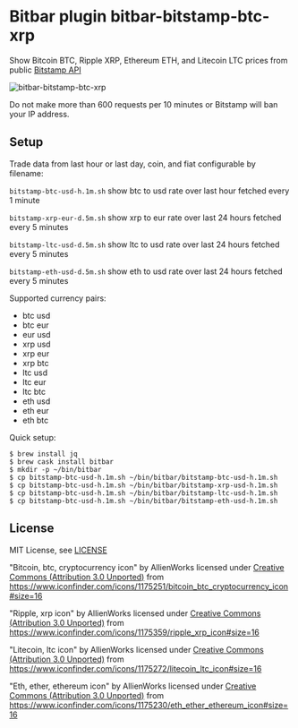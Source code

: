 # Bitbar plugin bitbar-bitstamp-btc-xrp

Show Bitcoin BTC, Ripple XRP, Ethereum ETH, and Litecoin LTC prices from public [Bitstamp API](https://www.bitstamp.net/api/)

![bitbar-bitstamp-btc-xrp](http://i.imgur.com/AAFdAli.png)

Do not make more than 600 requests per 10 minutes or Bitstamp will ban your IP address.

## Setup

Trade data from last hour or last day, coin, and fiat configurable by filename:

`bitstamp-btc-usd-h.1m.sh` show btc to usd rate over last hour fetched every 1 minute

`bitstamp-xrp-eur-d.5m.sh` show xrp to eur rate over last 24 hours fetched every 5 minutes

`bitstamp-ltc-usd-d.5m.sh` show ltc to usd rate over last 24 hours fetched every 5 minutes

`bitstamp-eth-usd-d.5m.sh` show eth to usd rate over last 24 hours fetched every 5 minutes

Supported currency pairs:

* btc usd
* btc eur
* eur usd
* xrp usd
* xrp eur
* xrp btc
* ltc usd
* ltc eur
* ltc btc
* eth usd
* eth eur
* eth btc

Quick setup:

```
$ brew install jq
$ brew cask install bitbar
$ mkdir -p ~/bin/bitbar
$ cp bitstamp-btc-usd-h.1m.sh ~/bin/bitbar/bitstamp-btc-usd-h.1m.sh
$ cp bitstamp-btc-usd-h.1m.sh ~/bin/bitbar/bitstamp-xrp-usd-h.1m.sh
$ cp bitstamp-btc-usd-h.1m.sh ~/bin/bitbar/bitstamp-ltc-usd-h.1m.sh
$ cp bitstamp-btc-usd-h.1m.sh ~/bin/bitbar/bitstamp-eth-usd-h.1m.sh
```

## License

MIT License, see [LICENSE](https://github.com/elwarren/bitbar-bitstamp-btc-xrp/blob/master/LICENSE)

"Bitcoin, btc, cryptocurrency icon" by AllienWorks licensed under
[Creative Commons (Attribution 3.0 Unported)]( https://creativecommons.org/licenses/by/3.0/)
from https://www.iconfinder.com/icons/1175251/bitcoin_btc_cryptocurrency_icon#size=16

"Ripple, xrp icon" by AllienWorks licensed under
[Creative Commons (Attribution 3.0 Unported)](https://creativecommons.org/licenses/by/3.0/)
from https://www.iconfinder.com/icons/1175359/ripple_xrp_icon#size=16

"Litecoin, ltc icon" by AllienWorks licensed under
[Creative Commons (Attribution 3.0 Unported)](https://creativecommons.org/licenses/by/3.0/)
from https://www.iconfinder.com/icons/1175272/litecoin_ltc_icon#size=16

"Eth, ether, ethereum icon" by AllienWorks licensed under
[Creative Commons (Attribution 3.0 Unported)](https://creativecommons.org/licenses/by/3.0/)
from https://www.iconfinder.com/icons/1175230/eth_ether_ethereum_icon#size=16
